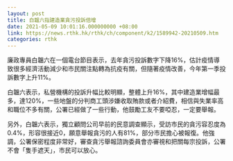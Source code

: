 ```yaml
---
layout: post
title: 白韞六指建造業貪污投訴倍增
date: 2021-05-09 10:01:16.000000000 +08:00
link: https://news.rthk.hk/rthk/ch/component/k2/1589942-20210509.htm
categories: rthk
---
```


廉政專員白韞六在一個電台節目表示，去年貪污投訴數字下降16%，估計疫情導致很多經濟活動減少和市民關注點轉為抗疫有關，但隨著疫情改善，今年第一季投訴數字上升11%。

白韞六表示，私營機構的投訴升幅比較明顯，整體上升16%，其中建造業增幅最多，達120%，一些地盤的分判商工頭涉嫌收取賄款或者介紹費，相信與失業率高和職位不多有關，公署已經做了一些行動，他鼓勵工友不要啞忍，一定要舉報。

另外，白韞六表示，獨立顧問公司早前的民意調查顯示，受訪市民的貪污容忍度為0.4%，形容很接近0，願意舉報貪污的人有81%，部分市民擔心被報復。他強調，公署保密程度非常好，審查貪污舉報諮詢委員會亦審視和把關每宗投訴，公署不會「隻手遮天」，市民可以放心。
